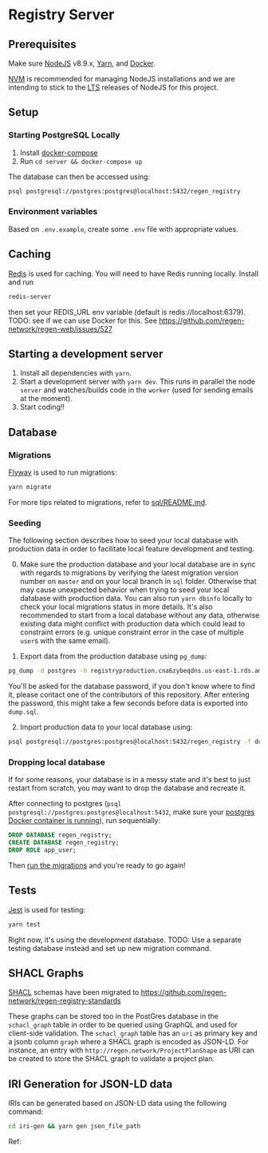 # Registry Server

## Prerequisites

Make sure [NodeJS](https://nodejs.org/en/) v8.9.x, [Yarn](https://yarnpkg.com/en/), and [Docker](https://www.docker.com).

[NVM](https://github.com/creationix/nvm) is recommended for managing NodeJS installations and we
are intending to stick to the [LTS](https://github.com/creationix/nvm#long-term-support) releases
of NodeJS for this project.

## Setup

### Starting PostgreSQL Locally

1. Install [docker-compose](https://docs.docker.com/compose/install/)
2. Run `cd server && docker-compose up`

The database can then be accessed using:
```sh
psql postgresql://postgres:postgres@localhost:5432/regen_registry
```

### Environment variables

Based on `.env.example`, create some `.env` file with appropriate values.

## Caching

[Redis](https://redis.io//) is used for caching.
You will need to have Redis running locally. Install and run
```sh
redis-server
```
then set your REDIS_URL env variable (default is redis://localhost:6379).
TODO: see if we can use Docker for this. See https://github.com/regen-network/regen-web/issues/527

## Starting a development server

1. Install all dependencies with `yarn`.
2. Start a development server with `yarn dev`. This runs in parallel the node `server` and watches/builds code in the `worker` (used for sending emails at the moment).
3. Start coding!!

## Database

### Migrations

[Flyway](https://flywaydb.org) is used to run migrations:
```sh
yarn migrate
```

For more tips related to migrations, refer to [sql/README.md](sql/README.md).

### Seeding

The following section describes how to seed your local database with production data in order to facilitate local feature development and testing.

0. Make sure the production database and your local database are in sync with regards to migrations by verifying the latest migration version number on `master` and on your local branch in `sql` folder. Otherwise that may cause unexpected behavior when trying to seed your local database with production data.
You can also run `yarn dbinfo` locally to check your local migrations status in more details.
It's also recommended to start from a local database without any data, otherwise existing data might conflict with production data which could lead to constraint errors (e.g. unique constraint error in the case of multiple `user`s with the same email).

1. Export data from the production database using `pg_dump`:
```sh
pg_dump -d postgres -h registryproduction.cna6zybeqdns.us-east-1.rds.amazonaws.com -p 5432 -U postgres --file dump.sql --data-only
```
You'll be asked for the database password, if you don't know where to find it, please contact one of the contributors of this repository.
After entering the password, this might take a few seconds before data is exported into `dump.sql`.

2. Import production data to your local database using:
```sh
psql postgresql://postgres:postgres@localhost:5432/regen_registry -f dump.sql
```

### Dropping local database

If for some reasons, your database is in a messy state and it's best to just restart from scratch, you may want to drop the database and recreate it.

After connecting to postgres (`psql postgresql://postgres:postgres@localhost:5432`, make sure your [postgres Docker container is running](#starting-postgresql-locally)), run sequentially:
```sql
DROP DATABASE regen_registry;
CREATE DATABASE regen_registry;
DROP ROLE app_user;
```

Then [run the migrations](#migrations) and you're ready to go again!

## Tests

[Jest](https://jestjs.io/) is used for testing:
```sh
yarn test
```

Right now, it's using the development database.
TODO: Use a separate testing database instead and set up new migration command.

## SHACL Graphs

[SHACL](https://www.w3.org/TR/shacl/) schemas have been migrated to https://github.com/regen-network/regen-registry-standards

These graphs can be stored too in the PostGres database in the `schacl_graph` table in order to be queried using GraphQL and used for client-side validation.
The `schacl_graph` table has an `uri` as primary key and a jsonb column `graph` where a SHACL graph is encoded as JSON-LD.
For instance, an entry with `http://regen.network/ProjectPlanShape` as URI can be created to store the SHACL graph to validate a project plan.

## IRI Generation for JSON-LD data

IRIs can be generated based on JSON-LD data using the following command:

```sh
cd iri-gen && yarn gen json_file_path
```

Ref: 



